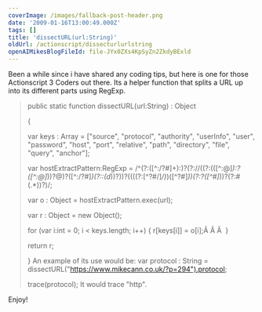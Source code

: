 ```yaml
---
coverImage: /images/fallback-post-header.png
date: '2009-01-16T13:00:49.000Z'
tags: []
title: 'dissectURL(url:String)'
oldUrl: /actionscript/dissecturlurlstring
openAIMikesBlogFileId: file-JYx0ZXs4KpSyZn2ZkdyBExld
---
```


Been a while since i have shared any coding tips, but here is one for those Actionscript 3 Coders out there. Its a helper function that splits a URL up into its different parts using RegExp.<!-- more -->

> public static function dissectURL(url:String) : Object
>
> {
>
> var keys : Array = ["source", "protocol", "authority", "userInfo", "user", "password", "host", "port", "relative", "path", "directory", "file", "query", "anchor"];
>
> var hostExtractPattern:RegExp = /^(?:([^:/?#]+):)?(?://((?:(([^:@]_):?([^:@]_))?@)?([^:/?#]_)(?::(d_))?))?((((?:[^?#/]_/)_)([^?#]_))(?:?([^#]_))?(?:#(.\*))?)/;
>
> var o : Object = hostExtractPattern.exec(url);
>
> var r : Object = new Object();
>
> for (var i:int = 0; i < keys.length; i++) { r[keys[i]] = o[i];Â Â Â  }
>
> return r;
>
> }
> An example of its use would be:
> var protocol : String = dissectURL("https://www.mikecann.co.uk/?p=294").protocol;
>
> trace(protocol);
> It would trace "http".

Enjoy!
